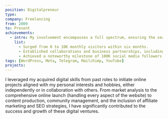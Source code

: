 ```yaml
---
position: Digitalpreneur
type: 
company: Freelancing
from: 2009
to: Present
achievements:
  - intro: My involvement encompasses a full spectrum, ensuring the seamless execution and flourishing development of each project. Here are some highlights from my longtime successful digital ventures.
    list:
      - Surged from 0 to 10K monthly visitors within six months.
      - Established collaborations and business partnerships, including international ones.
      - Achieved a noteworthy milestone of 100K social media followers in just over five years.
tags: [WordPress, Meta, Telegram, Mailchimp, YouTube]
projects:
---
```

I leveraged my acquired digital skills from past roles to initiate online projects aligned with my personal interests and hobbies, either independently or in collaboration with others. From market analysis to the comprehensive online launch (handling every aspect of the website) to content production, community management, and the inclusion of affiliate marketing and SEO strategies, I have significantly contributed to the success and growth of these digital ventures.
